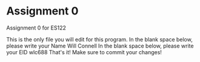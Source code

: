 # Assignment 0

Assignment 0 for ES122

This is the only file you will edit for this program. In the blank space below, please write your Name
Will Connell
In the blank space below, please write your EID
wlc688
That's it! Make sure to commit your changes!
